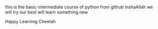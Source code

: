 this is the basic intermediate course of python from github 
InshaAllah we will try our best will learn something new 

Happy Learning
Cheetah

